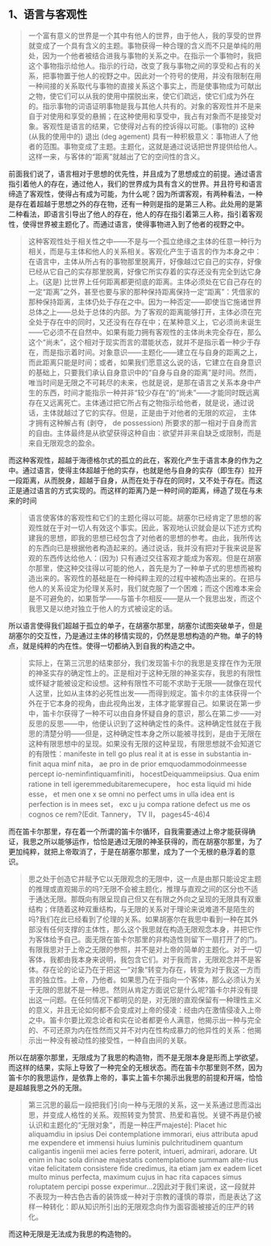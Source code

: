 <h2>1、语言与客观性</h2><blockquote data-pid="r-y-aD_q">一个富有意义的世界是一个其中有他人的世界，由于他人，我的享受的世界就变成了一个具有含义的主题。事物获得一种合理的含义而不只是单纯的用处，因为一个他者被结合进我与事物的关系之中。在指示一个事物时，我把这个事物指示给他人。指示的行动，改变了我与事物之间的享受和占有的关系，把事物置于他人的视野之中。因此对一个符号的使用，并没有限制在用一种间接的关系取代与事物的直接关系这个事实上，而是使事物成为可献出之物，使它们可以从我的使用中摆脱出来，使它们疏远，使它们成为外在的。指示事物的词语证明事物是我与其他人共有的。对象的客观性并不是来自于对使用和享受的悬搁；在这种使用和享受中，我占有对象而不是接受对象。客观性是语言的结果，它使得对占有的控诉得以可能。(事物的) 这种 (从我的使用中的) 退出 (deg agement) 具有一种积极意义：事物进人了他者的范围。事物变成了主题。主题化，这就是通过说话把世界提供给他人。这样一来，与客体的“距离”就越出了它的空间性的含义。</blockquote><p data-pid="uoMgB_oV">前面我们说了，语言相对于思想的优先性，并且成为了思想成立的前提。通过语言指引着他人的存在，通过他人，我们的世界成为具有含义的世界。并且符号和语言缔造了客观性，使得占有成为可能，为什么呢？因为所谓客观，有两种看法，一种是存在着超越于思想之外的存在物，还有一种则是指的是第三人称。此处用的是第二种看法，即语言引导出了他人的存在，他人的存在指引着第三人称，指引着客观性，使得世界被主题化了。而通过语言，使得事物进入到了他者的视野之中。</p><blockquote data-pid="a2_eZDrH">这种客观性处于相关性之中——不是与一个孤立绝缘之主体的任意一种行为相关，而是与主体和他人的关系相关。客观化产生于语言的作为本身之中：在语言中，主体从所占有的事物那里脱离开，好像越过它自己的实存，好像已经从它自己的实存那里脱离，好像它所实存着的实存还没有完全到达它身上。(这是) 比世界上任何距离都更彻底的距离。主体必须处在它自己存在的一定“距离”之外，甚至也要与家的那种保持距离保持一定“距离”：凭借家的那种保持距离，主体仍处于存在之中。因为一种否定——即使当它施诸世界总体之上——总处于总体的内部。为了客观的距离能够打开，主体必须在完全处于存在中的同时，又还没有在存在中；在某种意义上，它必须尚未诞生——它必须不在自然中。如果有能力拥有客观性的主体尚未完全存在，那么这个“尚未”，这个相对于现实而言的潜能状态，就并不是指示着一种少于存在，而是指示着时间。对象意识——主题化——建立在与自身的距离之上，而此距离只能是时间；或者，如果我们愿意这么说的话，它建立在自身意识的基础上，只要我们承认自身意识中的“自身与自身的距离”是时间。然而，唯当时间是无限之不可耗尽的未来，也就是说，是那在语言之关系本身中产生的东西，时间才能指示一种并非“较少存在”的“尚未”——才能同时既远离存在又远离死亡。主体通过把它所占有之物指示给他者，就是说，通过说话，主体就越过了它的实存。但是，正是由于对他者的无限的欢迎， 主体才拥有这种解占有 (剥夺， de possession) 所要求的那一相对于自身而言的自由。主体最终是从欲望获得这种自由：欲望并非来自缺乏或限制，而是来自无限观念的盈余。</blockquote><p data-pid="BVv-tK9B">而这种客观性，超越于海德格尔式的孤立的此在，客观化产生于语言本身的作为之中。通过语言，使得主体超越于他的实存，也就是他与自身的实存（即生存）拉开一段距离，从而脱身，超越于自身，从而在处于存在的同时，又不处于存在。而这正是通过语言的方式实现的。而这样的距离乃是一种时间的距离，缔造了现在与未来的时间</p><blockquote data-pid="BUTsTVhU">语言使客体的客观性和它们的主题化得以可能。胡塞尔已经肯定了思想的客观性就在于对一切人有效这个事实。因此，客观地认识就会是以下述方式构建我的思想，即我的思想已经包含了对他者的思想的参考。由此，我所传达的东西向已是根据他者构造起来的。通过说话，我并没有把对于我来说是客观的东西传达给他人：(因为) 只有通过交往客观才能成为客观。但是在胡塞尔那里，使这种交往得以可能的他人，首先是为了一种单子式的思想而被构造出来的。客观性的基础是在一种纯粹主观的过程中被构造出来的。在把与他人的关系设定为伦理关系时，我们就克服了一个困难；而这个困难本来会是不可避免的，如果哲学——与笛卡尔相反——是从一个我思出发，而这个我思又是以绝对独立于他人的方式被设定的话。</blockquote><p data-pid="ncSpaAQo">所以语言使得我们超越于孤立的单子，在胡塞尔那里，胡塞尔试图突破单子，但是胡塞尔的交互性，乃是通过主体的移情实现的，仍然是思想构造的产物。单子的特点，就是纯粹的内在性。使得一切都纳入到自我的构造之中。</p><blockquote data-pid="sBGDFBkn">实际上，在第三沉思的结束部分，我们发现笛卡尔的我思是支撑在作为无限的神圣实存的确定性上的。正是相对于这种无限的神圣实存，我思的有限性或怀疑才能被设定和设想。这种有限性不可能不求助于无限——就像在现代人这里，比如从主体的必死性出发——而得到规定。笛卡尔的主体获得一个外在于它本身的视角，由此视角出发，主体才能掌握自己。如果说在第一步中，笛卡尔获得了一种不可以由自身怀疑自身的意识，那么在第二步——对反思的反思——中，他便认识到了这种确定性的条件。这种确定性就在于我思的清楚分明——但是，这种确定性本身之所以能被寻找到，是由于无限在这种有限思想中的呈现。如果没有无限的这种呈现，有限思想就不会知道它的有限性：manifeste in tell go plus real it at is esse in substantia in-finit aqua minf nita， ae pro in de prior emquodammodoinmeesse percept io-neminfintiquamfiniti， hocestDeiquammeiipsius. Qua enim ratione in tell igeremmedubitaremecupere， hoc esta liquid mi hide esse， et men one x se omni no perfect ums in ulla idea ent is perfection is in mees set， exc u ju compa ratione defect us me os cognos ce rem?(Edit. Tannery， TV II， pages45-46)4</blockquote><p data-pid="2Hs_Hixa">而在笛卡尔那里，存在着一个所谓的笛卡尔循环，自我需要通过上帝才能获得确证，我思之所以能够运作，恰恰是通过无限的神圣获得的，而在胡塞尔那里，为了更加纯粹，就把上帝取消了，于是在胡塞尔那里，成为了一个无根的悬浮着的意识。</p><blockquote data-pid="kuCbr7iL">思之处于创造它并赋予它以无限观念的无限中，这一点是由那只能设定主题的推理或直观揭示的吗?无限不会被主题化，推理与直观之间的区分也不适于通达无限。那既向有限呈现自己但又在有限之外向之呈现的无限具有双重结构；伴随着这种双重结构，与无限的关系对于理论来说难道不是陌生的吗?我们在此已经看到了伦理的关系。如果胡塞尔在我思中看到一种在其外部没有任何支撑的主体性，那么这个我思就在构造无限观念本身，并把它作为客体给予自己。面无限在笛卡尔那里的非构造性则留下一扇打开了的门。有限我思对于上帝之无限的参照，并不是对上帝的简单的主题化。对于一切客体，我都由我本身来说明，我包含它们。对于我而言，无限观念并不是客体。存在论的论证乃在于把这一“对象“转变为存在，转变为对于我这一方而言的独立性。上帝，乃他者。如果思乃在于指向一个客体，那么必须认为关于无限的思就不是一种思。然则从肯定方面说它是什么呢?笛卡尔并没有提出这一问题。在任何情况下都明见的是，对无限的直观保留有一种理性主义的意义，并且无论如何都不会变成对上帝的侵凌：经由内在激情侵凌入上帝之中。笛卡尔要比观念论者和实在论者都更令人满意，他揭示出一种与完全的、不可还原为内在性然而又并不对内在性构成暴力的他异性的关系：他揭示出一种没有被动性的接受性，一种自由间的关联。</blockquote><p data-pid="I_5oYlyP">所以在胡塞尔那里，无限成为了我思的构造物，而不是无限本身是形而上学欲望。而这样的结果，实际上导致了一种完全的无根状态。而在笛卡尔那里则不然，因为笛卡尔的我思运作，是依靠上帝的，事实上笛卡尔揭示出我思的前提和开端，恰恰是超越我思之外的无限。</p><blockquote data-pid="LLWniRsC">第三沉思的最后一段把我们引向一种与无限的关系，这一关系通过思而溢出思，并变成人格性的关系。观照转变为赞赏、热爱和喜悦。关键不再是仍被认识和主题化的“无限对象”，而是一种庄严majesté]: Placet hic aliquamdiu in ipsius Dei contemplatione immorari, eius attributa apud me expendere et immensi huius luminis pulchritudinem quantum caligantis ingenii mei acies ferre poterit, intueri, admirari, adorare. Ut enim in hac sola dirinae majestatis contemplatione summam alte-rius vitae felicitatem consistere fide credimus, ita etiam jam ex eadem licet multo minus perfecta, maximum cujus in hac rita capaces simus roluptatem percipi posse experimur…2因此对于我们来说，这一段就并不表现为一种古色古香的装饰或一种对于宗教的谨慎的尊崇，而是表达了这样一种转化：即从知识所引出的无限观念向作为面容面被接近的庄严的转化。</blockquote><p data-pid="3d8RHE9Z">而这种无限是无法成为我思的构造物的。</p>